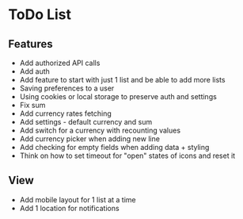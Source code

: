 # ToDo List

## Features
* Add authorized API calls
* Add auth
* Add feature to start with just 1 list and be able to add more lists
* Saving preferences to a user 
* Using cookies or local storage to preserve auth and settings
* Fix sum
* Add currency rates fetching
* Add settings - default currency and sum
* Add switch for a currency with recounting values
* Add currency picker when adding new line
* Add checking for empty fields when adding data + styling
* Think on how to set timeout for "open" states of icons and reset it



## View
* Add mobile layout for 1 list at a time
* Add 1 location for notifications



